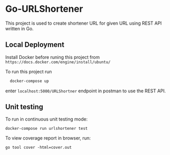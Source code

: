 # Go-URLShortener

This project is used to create shortener URL for given URL using REST API written in Go.


## Local Deployment

Install Docker before runing this project from `https://docs.docker.com/engine/install/ubuntu/`

To run this project run

```bash
  docker-compose up
```

enter `localhost:5000/URLShortner` endpoint in postman to use the REST API.


## Unit testing

To run in continuous unit testing mode:

```
docker-compose run urlshortener test
```

To view coverage report in browser, run:

```
go tool cover -html=cover.out
```
